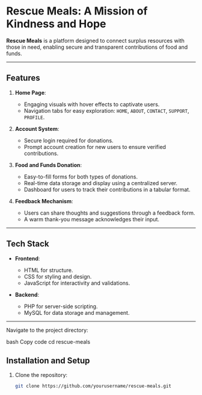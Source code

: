 # Rescue Meals: A Mission of Kindness and Hope  

**Rescue Meals** is a platform designed to connect surplus resources with those in need, enabling secure and transparent contributions of food and funds.  

---

## Features  

1. **Home Page**:  
   - Engaging visuals with hover effects to captivate users.  
   - Navigation tabs for easy exploration: `HOME`, `ABOUT`, `CONTACT`, `SUPPORT`, `PROFILE`.  

2. **Account System**:  
   - Secure login required for donations.  
   - Prompt account creation for new users to ensure verified contributions.  

3. **Food and Funds Donation**:  
   - Easy-to-fill forms for both types of donations.  
   - Real-time data storage and display using a centralized server.  
   - Dashboard for users to track their contributions in a tabular format.  

4. **Feedback Mechanism**:  
   - Users can share thoughts and suggestions through a feedback form.  
   - A warm thank-you message acknowledges their input.  

---

## Tech Stack  

- **Frontend**:  
  - HTML for structure.  
  - CSS for styling and design.  
  - JavaScript for interactivity and validations.  

- **Backend**:  
  - PHP for server-side scripting.  
  - MySQL for data storage and management.  

---

Navigate to the project directory:

bash
Copy code
cd rescue-meals

## Installation and Setup  

1. Clone the repository:  
   ```bash
   git clone https://github.com/yourusername/rescue-meals.git
